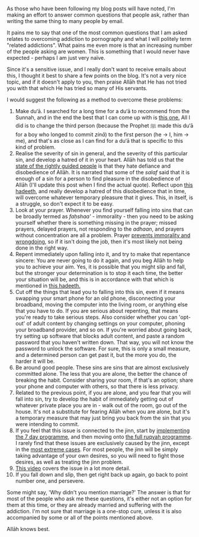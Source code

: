 [published: true]:/
[date: 2015-08-14]:/
[title: Advice On Overcoming Addiction to Pornography (and Related Addictions)]:/

As those who have been following my blog posts will have noted, I'm making an effort to answer common questions that people ask, rather than writing the same thing to many people by email.

It pains me to say that one of the most common questions that I am asked relates to overcoming addiction to pornography and what I will politely term "related addictions". What pains me even more is that an increasing number of the people asking are women. This is something that I would never have expected - perhaps I am just very naïve.

Since it's a sensitive issue, and I really don't want to receive emails about this, I thought it best to share a few points on the blog. It's not a very nice topic, and if it doesn't apply to you, then praise Allāh that He has not tried you with that which He has tried so many of His servants.

I would suggest the following as a method to overcome these problems:

1. Make du‘ā. I searched for a long time for a du‘ā to recommend from the Sunnah, and in the end the best that I can come up with is [this one.](http://duas.com/dua/542/dua-to-seek-protection-from-unlawful-desires) All I did is to change the third person (because the Prophet ﷺ made this du‘ā for a boy who longed to commit *zinā*) to the first person (he -> I, him -> me), and that's as close as I can find for a du‘ā that is specific to this kind of problem.
2. Realise the severity of sin in general, and the severity of this particular sin, and develop a hatred of it in your heart. Allāh has told us that the [state of the rightly guided people](http://quran.com/49/7) is that they hate defiance and disobedience of Allāh. It is narrated that some of the *salaf* said that it is enough of a sin for a person to find pleasure in the disobedience of Allāh (I'll update this post when I find the actual quote). Reflect upon [this hadeeth](http://sunnah.com/urn/1343850), and really develop a hatred of this disobedience that in time, will overcome whatever temporary pleasure that it gives. This, in itself, is a struggle, so don't expect it to be easy.
3. Look at your prayer. Whenever you find yourself falling into sins that can be broadly termed as *faḥshaa'* - immorality - then you need to be asking yourself whether there is something missing in the prayer; missed prayers, delayed prayers, not responding to the *adhaan*, and prayers without concentration are all a problem. Prayer [prevents immorality and wrongdoing](http://quran.com/29/45), so if it isn't doing the job, then it's most likely not being done in the right way.
3. Repent immediately upon falling into it, and try to make that repentance sincere: You are never going to do it again, and you beg Allāh to help you to achieve your aim. Yes, it is possible that you might slip and fall, but the stronger your determination is to stop it each time, the better your situation will be, and this is in accordance with that which is mentioned in [this hadeeth.](http://sunnah.com/bukhari/97/132)
4. Cut off the things that lead you to falling into this sin, even if it means swapping your smart phone for an old phone, disconnecting your broadband, moving the computer into the living room, or anything else that you have to do. If you are serious about repenting, that means you're ready to take serious steps. Also consider whether you can 'opt-out' of adult content by changing settings on your computer, phoning your broadband provider, and so on. If you're worried about going back, try setting up software that blocks adult content, and paste a random password that you haven't written down. That way, you will not know the password to unlock the software. For sure, this is only a small measure, and a determined person can get past it, but the more you do, the harder it will be.
5. Be around good people. These sins are sins that are almost exclusively committed alone. The less that you are alone, the better the chance of breaking the habit. Consider sharing your room, if that's an option; share your phone and computer with others, so that there is less privacy.
6. Related to the previous point, if you are alone, and you fear that you will fall into sin, try to develop the habit of immediately getting out of whatever private place you are in - walk out of the room, go out of the house. It's not a substitute for fearing Allāh when you are alone, but it's a temporary measure that may just bring you back from the sin that you were intending to commit.
7. If you feel that this issue is connected to the jinn, start by [implementing the 7 day programme](http://muhammadtim.com/7dayrd), and then moving onto [the full ruqyah programme](http://muhammadtim.com/programme). I rarely find that these issues are exclusively caused by the jinn, except in the [most extreme cases](http://muhammadtim.com/posts/jinn-attacks-and-assault-at-night). For most people, the jinn will be simply taking advantage of your own desires, so you will need to fight those desires, as well as treating the jinn problem.
8. [This video](https://www.youtube.com/watch?v=25GpteVMBX0) covers the issue in a lot more detail.
9. If you fall down and slip, then get right back up again, go back to point number one, and persevere.

Some might say, 'Why didn't you mention marriage?' The answer is that for most of the people who ask me these questions, it's either not an option for them at this time, or they are already married and suffering with the addiction. I'm not sure that marriage is a one-stop cure, unless it is also accompanied by some or all of the points mentioned above. 

Allāh knows best.